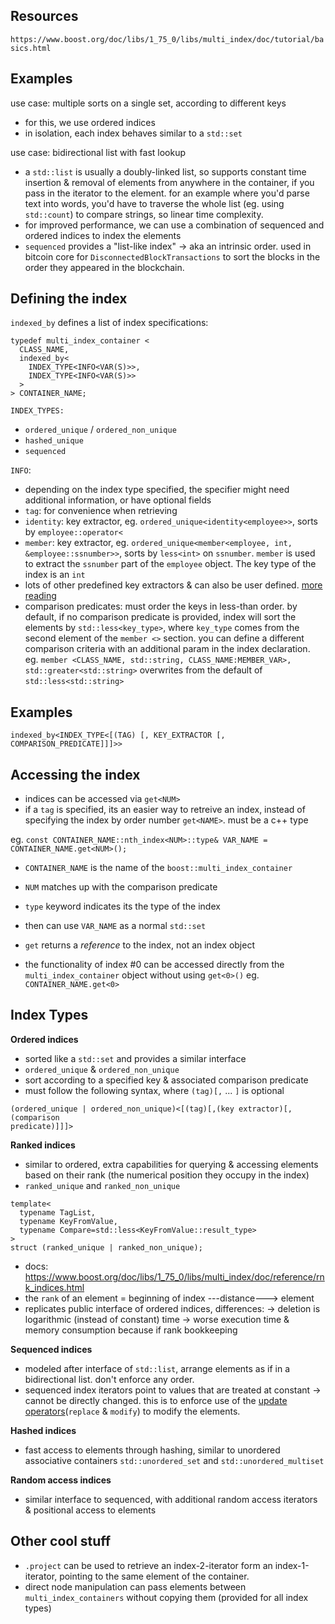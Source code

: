 ## Resources
`https://www.boost.org/doc/libs/1_75_0/libs/multi_index/doc/tutorial/basics.html`

## Examples
use case: multiple sorts on a single set, according to different keys
- for this, we use ordered indices
- in isolation, each index behaves similar to a `std::set`

use case: bidirectional list with fast lookup
- a `std::list` is usually a doubly-linked list, so supports constant time
  insertion & removal of elements from anywhere in the container, if you pass
  in the iterator to the element. for an example where you'd parse text into
  words, you'd have to traverse the whole list (eg. using `std::count`) to
  compare strings, so linear time complexity.
- for improved performance, we can use a combination of sequenced and ordered
  indices to index the elements
- `sequenced` provides a "list-like index" -> aka an intrinsic order. used in
  bitcoin core for `DisconnectedBlockTransactions` to sort the blocks in the
  order they appeared in the blockchain.

## Defining the index
`indexed_by` defines a list of index specifications:
```
typedef multi_index_container <
  CLASS_NAME,
  indexed_by<
    INDEX_TYPE<INFO<VAR(S)>>,
    INDEX_TYPE<INFO<VAR(S)>>
  >
> CONTAINER_NAME;
```
`INDEX_TYPES:`
- `ordered_unique` / `ordered_non_unique`
- `hashed_unique`
- `sequenced`

`INFO`:
- depending on the index type specified, the specifier might need additional
  information, or have optional fields
- `tag`: for convenience when retrieving
- `identity`: key extractor, eg. `ordered_unique<identity<employee>>`, sorts by
  `employee::operator<`
- `member`: key extractor, eg. `ordered_unique<member<employee, int,
  &employee::ssnumber>>`, sorts by `less<int>` on `ssnumber`. `member` is used
  to extract the `ssnumber` part of the `employee` object. The key type of the
  index is an `int`
- lots of other predefined key extractors & can also be user defined. [more
  reading](https://www.boost.org/doc/libs/1_75_0/libs/multi_index/doc/tutorial/key_extraction.html)
- comparison predicates: must order the keys in less-than order. by default, if
  no comparison predicate is provided, index will sort the elements by
  `std::less<key_type>`, where `key_type` comes from the second element of the
  `member <>` section. you can define a different comparison criteria with an
  additional param in the index declaration. eg. `member <CLASS_NAME,
  std::string, CLASS_NAME:MEMBER_VAR>, std::greater<std::string>` overwrites
  from the default of `std::less<std::string>`


## Examples
`indexed_by<INDEX_TYPE<[(TAG) [, KEY_EXTRACTOR [, COMPARISON_PREDICATE]]]>>`

## Accessing the index
- indices can be accessed via `get<NUM>`
- if a `tag` is specified, its an easier way to retreive an index, instead of
  specifying the index by order number `get<NAME>`. must be a c++ type

eg. `const CONTAINER_NAME::nth_index<NUM>::type& VAR_NAME = CONTAINER_NAME.get<NUM>();`
- `CONTAINER_NAME` is the name of the `boost::multi_index_container`
- `NUM` matches up with the comparison predicate
- `type` keyword indicates its the type of the index

- then can use `VAR_NAME` as a normal `std::set`
- `get` returns a *reference* to the index, not an index object

- the functionality of index #0 can be accessed directly from the
  `multi_index_container` object without using `get<0>()`
eg. `CONTAINER_NAME.get<0>`


## Index Types
**Ordered indices**
- sorted like a `std::set` and provides a similar interface
- `ordered_unique` & `ordered_non_unique`
- sort according to a specified key & associated comparison predicate
- must follow the following syntax, where `(tag)[,` ... `]` is optional
```
(ordered_unique | ordered_non_unique)<[(tag)[,(key extractor)[, (comparison
predicate)]]]>
```
**Ranked indices**
- similar to ordered, extra capabilities for querying & accessing elements
  based on their rank (the numerical position they occupy in the index)
- `ranked_unique` and `ranked_non_unique`

```
template<
  typename TagList,
  typename KeyFromValue,
  typename Compare=std::less<KeyFromValue::result_type>
>
struct (ranked_unique | ranked_non_unique);
```

- docs: https://www.boost.org/doc/libs/1_75_0/libs/multi_index/doc/reference/rnk_indices.html
- the `rank` of an element = beginning of index ---distance---> element
- replicates public interface of ordered indices, differences:
    -> deletion is logarithmic (instead of constant) time
    -> worse execution time & memory consumption because if rank bookkeeping

**Sequenced indices**
- modeled after interface of `std::list`, arrange elements as if in a
  bidirectional list. don't enforce any order.
- sequenced index iterators point to values that are treated at constant ->
  cannot be directly changed. this is to enforce use of the [update
  operators](https://www.boost.org/doc/libs/1_75_0/libs/multi_index/doc/tutorial/basics.html#seq_updating)(`replace`
  & `modify`) to modify the elements.

**Hashed indices**
- fast access to elements through hashing, similar to unordered associative
  containers `std::unordered_set` and `std::unordered_multiset`

**Random access indices**
- similar interface to sequenced, with additional random access iterators &
  positional access to elements

## Other cool stuff
- `.project` can be used to retrieve an index-2-iterator form an
  index-1-iterator, pointing to the same element of the container.
- direct node manipulation can pass elements between `multi_index_containers`
  without copying them (provided for all index types)
